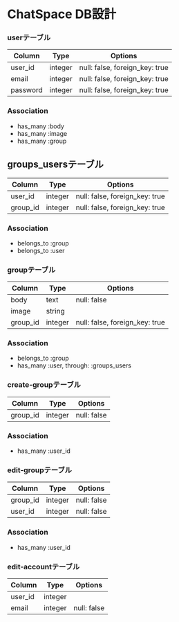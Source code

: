 # ChatSpace DB設計

### userテーブル
|Column|Type|Options|
|------|----|-------|
|user_id|integer|null: false, foreign_key: true|
|email|integer|null: false, foreign_key: true|
|password|integer|null: false, foreign_key: true|
### Association
- has_many :body
- has_many :image
- has_many :group

## groups_usersテーブル
|Column|Type|Options|
|------|----|-------|
|user_id|integer|null: false, foreign_key: true|
|group_id|integer|null: false, foreign_key: true|
### Association
- belongs_to :group
- belongs_to :user

### groupテーブル
|Column|Type|Options|
|------|----|-------|
|body|text|null: false|
|image|string||
|group_id|integer|null: false, foreign_key: true|
### Association
- belongs_to :group
- has_many :user, through: :groups_users

### create-groupテーブル
|Column|Type|Options|
|------|----|-------|
|group_id|integer|null: false|

### Association
- has_many :user_id

### edit-groupテーブル
|Column|Type|Options|
|------|----|-------|
|group_id|integer|null: false|
|user_id|integer|null: false|
### Association
- has_many :user_id

### edit-accountテーブル
|Column|Type|Options|
|------|----|-------|
|user_id|integer||
|email|integer|null: false|





